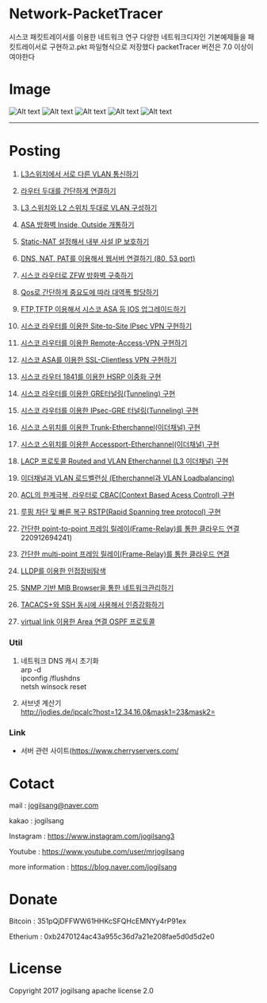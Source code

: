 # Network-PacketTracer
시스코 패킷트레이서를 이용한 네트워크 연구
다양한 네트워크디자인 기본예제들을 패킷트레이서로 구현하고.pkt 파일형식으로 저장했다
packetTracer 버전은 7.0 이상이여야한다

Image
=============

![Alt text](/network/packetTracer/[ACL]/1.png)
![Alt text](/network/packetTracer/[VPN]/[Site-to-Site-router]/11.png)
![Alt text](/network/packetTracer/[VPN]/[Remote-Access-router]/busan7.png)
![Alt text](/network/packetTracer/[Etherchenel]/스위치액세스-이더채널/3.png)
![Alt text](/network/packetTracer/[tacacs]/tacacs_image.png)

<hr/>


Posting
=============

1. [L3스위치에서 서로 다른 VLAN 통신하기](https://blog.naver.com/jogilsang/220847929170)

2. [라우터 두대를 간단하게 연결하기](https://blog.naver.com/jogilsang/220848248906)

1. [L3 스위치와 L2 스위치 두대로 VLAN 구성하기](https://blog.naver.com/jogilsang/220849099661)

1. [ASA 방화벽 Inside, Outside 개통하기](https://blog.naver.com/jogilsang/220894411295)

1. [Static-NAT 설정해서 내부 사설 IP 보호하기](https://blog.naver.com/jogilsang/220899559068)

1. [DNS, NAT, PAT를 이용해서 웹서버 연결하기 (80, 53 port)](https://blog.naver.com/jogilsang/220899880906)

1. [시스코 라우터로 ZFW 방화벽 구축하기](https://blog.naver.com/jogilsang/220901938911)

1. [Qos로 간단하게 중요도에 따라 대역폭 할당하기](https://blog.naver.com/jogilsang/220902650155)

1. [FTP,TFTP 이용해서 시스코 ASA 등 IOS 업그레이드하기](https://blog.naver.com/jogilsang/220903245952)

1. [시스코 라우터를 이용한 Site-to-Site IPsec VPN 구현하기](https://blog.naver.com/jogilsang/220903760933)

1. [시스코 라우터를 이용한 Remote-Access-VPN 구현하기](https://blog.naver.com/jogilsang/220904108085)

1. [시스코 ASA를 이용한 SSL-Clientless VPN 구현하기](https://blog.naver.com/jogilsang/220905920825)

1. [시스코 라우터 1841를 이용한 HSRP 이중화 구현](https://blog.naver.com/jogilsang/220906240813)

1. [시스코 라우터를 이용한 GRE터널링(Tunneling) 구현](https://blog.naver.com/jogilsang/220906805391)
	
1. [시스코 라우터를 이용한 IPsec-GRE 터널링(Tunneling) 구현](https://blog.naver.com/jogilsang/220907228001)

1. [시스코 스위치를 이용한 Trunk-Etherchannel(이더채널) 구현](https://blog.naver.com/jogilsang/220908676447)

1. [시스코 스위치를 이용한 Accessport-Etherchannel(이더채널) 구현](https://blog.naver.com/jogilsang/220909002150)

1. [LACP 프로토콜 Routed and VLAN Etherchannel (L3 이더채널) 구현](https://blog.naver.com/jogilsang/220909107026)

1. [이더채널과 VLAN 로드벨런싱 (Etherchannel과 VLAN Loadbalancing)](https://blog.naver.com/jogilsang/220909517353)
	
1. [ACL의 한계극복, 라우터로 CBAC(Context Based Acess Control) 구현](https://blog.naver.com/jogilsang/220910820148)

1. [루핑 차단 및 빠른 복구 RSTP(Rapid Spanning tree protocol) 구현](https://blog.naver.com/jogilsang/220911438905)

1. [간단한 point-to-point 프레임 릴레이(Frame-Relay)를 통한 클라우드 연결](https://blog.naver.com/jogilsang/)220912694241)

1. [간단한 multi-point 프레임 릴레이(Frame-Relay)를 통한 클라우드 연결](https://blog.naver.com/jogilsang/220912966297)

1. [LLDP를 이용한 인접장비탐색](https://blog.naver.com/jogilsang/220993101740)

1. [SNMP 기반 MIB Browser을 통한 네트워크관리하기](https://blog.naver.com/jogilsang/221027869574)

1. [TACACS+와 SSH 동시에 사용해서 인증강화하기](https://blog.naver.com/jogilsang/221031211754)

1. [virtual link 이용한 Area 연결 OSPF 프로토콜](https://blog.naver.com/jogilsang/221033071375)


### Util 
1. 네트워크 DNS 캐시 초기화  
arp -d  
ipconfig /flushdns  
netsh winsock reset 

2. 서브넷 계산기  
http://jodies.de/ipcalc?host=12.34.16.0&mask1=23&mask2=  

### Link 
- 서버 관련 사이트(https://www.cherryservers.com/  

Cotact
=============

mail :
jogilsang@naver.com

kakao :
jogilsang

Instagram :
<https://www.instagram.com/jogilsang3>

Youtube :
<https://www.youtube.com/user/mrjogilsang>

more information : 
<https://blog.naver.com/jogilsang>

Donate
=============
Bitcoin : 351pQjDFFWW61HHKcSFQHcEMNYy4rP91ex

Etherium : 0xb2470124ac43a955c36d7a21e208fae5d0d5d2e0

License
=============
Copyright 2017 jogilsang apache license 2.0


